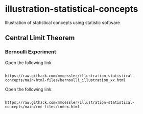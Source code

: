 # illustration-statistical-concepts

Illustration of statistical concepts using statistic software

## Central Limit Theorem

### Bernoulli Experiment

Open the following link

```

https://raw.githack.com/mmoessler/illustration-statistical-concepts/main/html-files/bernoulli_illustration_xx.html

```

Open the following link

```

https://raw.githack.com/mmoessler/illustration-statistical-concepts/main/rmd-files/index.html

```